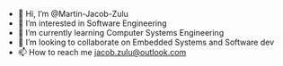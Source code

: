 - 👋 Hi, I’m @Martin-Jacob-Zulu
- 👀 I’m interested in Software Engineering
- 🌱 I’m currently learning Computer Systems Engineering
- 💞️ I’m looking to collaborate on Embedded Systems and Software dev
- 📫 How to reach me jacob.zulu@outlook.com

<!---
Martin-Jacob-Zulu/Martin-Jacob-Zulu is a ✨ special ✨ repository because its `README.md` (this file) appears on your GitHub profile.
You can click the Preview link to take a look at your changes.
--->
